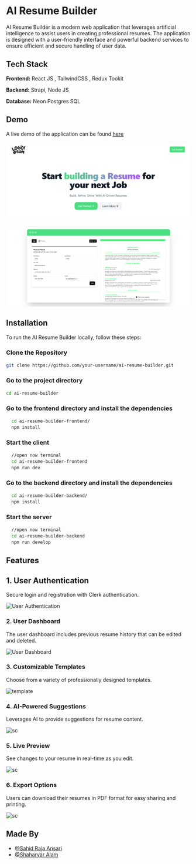 # AI Resume Builder
AI Resume Builder is a modern web application that leverages artificial intelligence to assist users in creating professional resumes. The application is designed with a user-friendly interface and powerful backend services to ensure efficient and secure handling of user data.

## Tech Stack

**Frontend:** React JS , TailwindCSS , Redux Tookit

**Backend:** Strapi, Node JS

**Database:** Neon Postgres SQL


## Demo

A live demo of the application can be found [here](https://main--ai-resume-builder-07.netlify.app/)

![Thumbnil](./Screenshot/Thumbnil.png)

![Thumbnil](./Screenshot/Thumbnil2.png)


## Installation

To run the AI Resume Builder locally, follow these steps:

### Clone the Repository

```bash
git clone https://github.com/your-username/ai-resume-builder.git
```
### Go to the project directory
```bash
cd ai-resume-builder
```
### Go to the frontend directory and install the dependencies
```bash
  cd ai-resume-builder-frontend/
  npm install
```

### Start the client

```bash
  //open now terminal
  cd ai-resume-builder-frontend
  npm run dev
```

### Go to the backend directory and install the dependencies
```bash
  cd ai-resume-builder-backend/
  npm install
```
### Start the server

```bash
  //open now terminal
  cd ai-resume-builder-backend
  npm run develop
```


## Features

## 1. User Authentication

Secure login and registration with Clerk authentication.

![User Authentication](path/to/authentication-screenshot.png)


### 2. User Dashboard

The user dashboard includes previous resume history that can be edited and deleted.

![User Dashboard](path/to/screenshot.png)


### 3. Customizable Templates

Choose from a variety of professionally designed templates.

![template](path/to/screenshot.png)


### 4. AI-Powered Suggestions

Leverages AI to provide suggestions for resume content.

![sc](path/to/screenshot.png)


### 5. Live Preview

See changes to your resume in real-time as you edit.

![sc](path/to/screenshot.png)


### 6. Export Options

Users can download their resumes in PDF format for easy sharing and printing.

![sc](path/to/screenshot.png)



## Made By

- [@Sahid Raja Ansari](https://www.linkedin.com/in/sahidrajaansari/)
- [@Shaharyar Alam](https://www.linkedin.com/in/shaharyar-alam-305322208/) 


